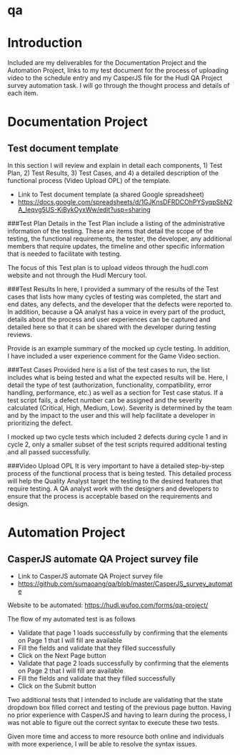 # qa
# Introduction
Included are my deliverables for the Documentation Project and the Automation Project, links to my test document for the process of uploading video to the schedule entry and my CasperJS file for the Hudl QA Project survey automation task.  I will go through the thought process and details of each item.

# Documentation Project
## Test document template
In this section I will review and explain in detail each components, 1) Test Plan, 2) Test Results, 3) Test Cases, and 4) a detailed description of the functional process (Video Upload OPL) of the template.
* Link to Test document template (a shared Google spreadsheet)
* https://docs.google.com/spreadsheets/d/1GJKnsDFRDCOhPYSyqpSbN2A_Ieqvg5US-KiBykOyxWw/edit?usp=sharing

###Test Plan
Details in the Test Plan include a listing of the administrative information of the testing. These are items that detail the scope of the testing, the functional requirements, the tester, the developer, any additional members that require updates, the timeline and other specific information that is needed to facilitate with testing.  

The focus of this Test plan is to upload videos through the hudl.com website and not through the Hudl Mercury tool.

###Test Results
In here, I provided a summary of the results of the Test cases that lists how many cycles of testing was completed, the start and end dates, any defects, and the developer that the defects were reported to.  In addition, because a QA analyst has a voice in every part of the product, details about the process and user experiences can be captured and detailed here so that it can be shared with the developer during testing reviews.

Provide is an example summary of the mocked up cycle testing. In addition, I have included a user experience comment for the Game Video section.

###Test Cases
Provided here is a list of the test cases to run, the list includes what is being tested and what the expected results will be.  Here, I detail the type of test (authorization, functionality, compatibility, error handling, performance, etc.) as well as a section for Test case status.  If a test script fails, a defect number can be assigned and the severity calculated (Critical, High, Medium, Low). Severity is determined by the team and by the impact to the user and this will help facilitate a developer in prioritizing the defect.

I mocked up two cycle tests which included 2 defects during cycle 1 and in cycle 2, only a smaller subset of the test scripts required additional testing and all passed successfully.

###Video Upload OPL
It is very important to have a detailed step-by-step process of the functional process that is being tested. This detailed process will help the Quality Analyst target the testing to the desired features that require testing. A QA analyst work with the designers and developers to ensure that the process is acceptable based on the requirements and design.

# Automation Project
## CasperJS automate QA Project survey file
* Link to CasperJS automate QA Project survey file
* https://github.com/sumaoang/qa/blob/master/CasperJS_survey_automate

Website to be automated: https://hudl.wufoo.com/forms/qa-project/

The flow of my automated test is as follows
* Validate that page 1 loads successfully by confirming that the elements on Page 1 that I will fill are available
* Fill the fields and validate that they filled successfully
* Click on the Next Page button
* Validate that page 2 loads successfully by confirming that the elements on Page 2 that I will fill are available
* Fill the fields and validate that they filled successfully
* Click on the Submit button

Two additional tests that I intended to include are validating that the state dropdown box filled correct and testing of the previous page button.  Having no prior experience with CasperJS and having to learn during the process, I was not able to figure out the correct syntax to execute these two tests.  

Given more time and access to more resource both online and individuals with more experience, I will be able to resolve the syntax issues.
